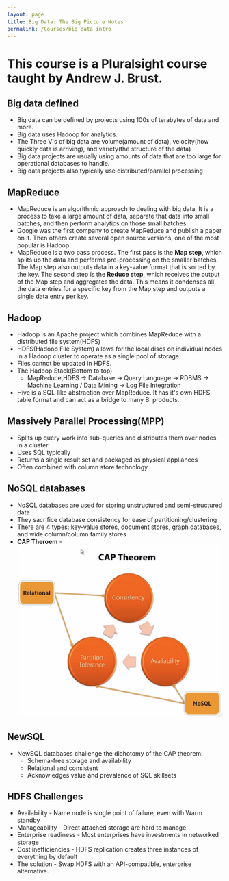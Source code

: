 ```yaml
---
layout: page
title: Big Data: The Big Picture Notes
permalink: /Courses/big_data_intro
---
```


# This course is a Pluralsight course taught by Andrew J. Brust.

## Big data defined

  - Big data can be defined by projects using 100s of terabytes of data and more.
  - Big data uses Hadoop for analytics.
  - The Three V's of big data are volume(amount of data), velocity(how quickly data is arriving), and variety(the structure of the data)
  - Big data projects are usually using amounts of data that are too large for operational databases to handle.
  - Big data projects also typically use distributed/parallel processing

## MapReduce

- MapReduce is an algorithmic approach to dealing with big data. It is a process to take a large amount of data, separate that data into small batches, and then perform analytics on those small batches.
- Google was the first company to create MapReduce and publish a paper on it. Then others create several open source versions, one of the most popular is Hadoop.
- MapReduce is a two pass process. The first pass is the **Map step**, which splits up the data and performs pre-processing on the smaller batches. The Map step also outputs data in a key-value format that is sorted by the key. The second step is the **Reduce step**, which receives the output of the Map step and aggregates the data. This means it condenses all the data entries for a specific key from the Map step and outputs a single data entry per key.

## Hadoop

- Hadoop is an Apache project which combines MapReduce with a distributed file system(HDFS)
- HDFS(Hadoop File System) allows for the local discs on individual nodes in a Hadoop cluster to operate as a single pool of storage.
- Files cannot be updated in HDFS.
- The Hadoop Stack(Bottom to top)
  - MapReduce,HDFS -> Database -> Query Language -> RDBMS -> Machine Learning / Data Mining -> Log File Integration
- Hive is a SQL-like abstraction over MapReduce. It has it's own HDFS table format and can act as a bridge to many BI products.

## Massively Parallel Processing(MPP)

- Splits up query work into sub-queries and distributes them over nodes in a cluster.
- Uses SQL typically
- Returns a single result set and packaged as physical appliances
- Often combined with column store technology

## NoSQL databases

- NoSQL databases are used for storing unstructured and semi-structured data
- They sacrifice database consistency for ease of partitioning/clustering
- There are 4 types: key-value stores, document stores, graph databases, and wide column/column family stores
- **CAP Theroem** - ![CAP Theroem](/resources/images/bigdata/CAPTheroem.PNG)

## NewSQL

- NewSQL databases challenge the dichotomy of the CAP theorem:
  - Schema-free storage and availability
  - Relational and consistent
  - Acknowledges value and prevalence of SQL skillsets

## HDFS Challenges

- Availability - Name node is single point of failure, even with Warm standby
- Manageability - Direct attached storage are hard to manage
- Enterprise readiness - Most enterprises have investments in networked storage
- Cost inefficiencies - HDFS replication creates three instances of everything by default
- The solution - Swap HDFS with an API-compatible, enterprise alternative.
